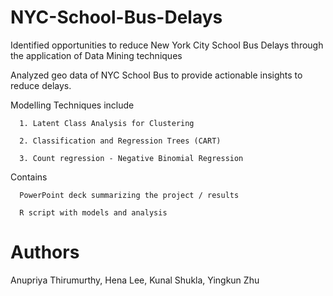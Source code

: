 # NYC-School-Bus-Delays
Identified opportunities to reduce New York City School Bus Delays through the application of Data Mining techniques

 Analyzed geo data of NYC School Bus to provide actionable insights to reduce delays.
 
 Modelling Techniques include
 
      1. Latent Class Analysis for Clustering
      
      2. Classification and Regression Trees (CART) 
      
      3. Count regression - Negative Binomial Regression
      
Contains 

      PowerPoint deck summarizing the project / results

      R script with models and analysis
      
      
# Authors

Anupriya Thirumurthy, Hena Lee, Kunal Shukla, Yingkun Zhu
